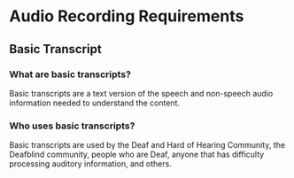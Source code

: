 # Audio Recording Requirements

## Basic Transcript

### What are basic transcripts?
Basic transcripts are a text version of the speech and non-speech audio information needed to understand the content.

### Who uses basic transcripts? 
Basic transcripts are used by the Deaf and Hard of Hearing Community, the Deafblind community, people who are Deaf, anyone that has difficulty processing auditory information, and others.
